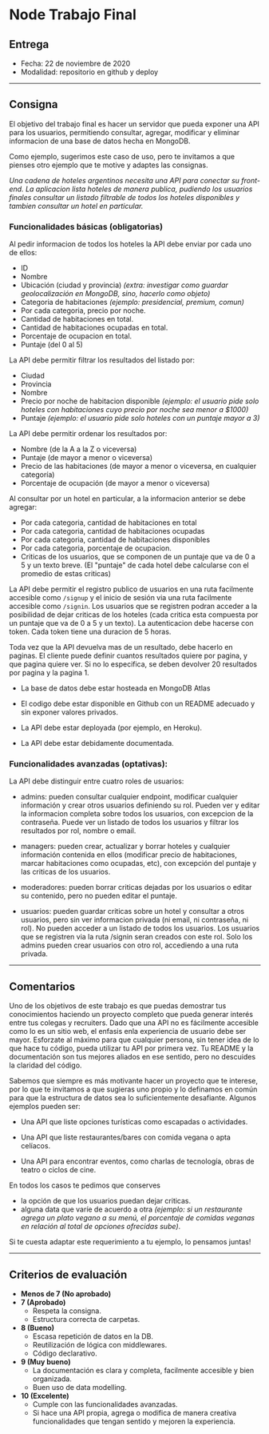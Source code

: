 # Node Trabajo Final

## Entrega

- Fecha: 22 de noviembre de 2020
- Modalidad: repositorio en github y deploy

---

## Consigna

El objetivo del trabajo final es hacer un servidor que pueda exponer una API para los usuarios, permitiendo consultar, agregar, modificar y eliminar informacion de una base de datos hecha en MongoDB.

Como ejemplo, sugerimos este caso de uso, pero te invitamos a que pienses otro ejemplo que te motive y adaptes las consignas.

*Una cadena de hoteles argentinos necesita una API para conectar su front-end. La aplicacion lista hoteles de manera publica, pudiendo los usuarios finales consultar un listado filtrable de todos los hoteles disponibles y tambien consultar un hotel en particular.*


### Funcionalidades básicas (obligatorias)

Al pedir informacion de todos los hoteles la API debe enviar por cada uno de ellos: 

- ID
- Nombre
- Ubicación (ciudad y provincia) *(extra: investigar como guardar geolocalización en MongoDB, sino, hacerlo como objeto)*
- Categoria de habitaciones *(ejemplo: presidencial, premium, comun)*
- Por cada categoria, precio por noche. 
- Cantidad de habitaciones en total. 
- Cantidad de habitaciones ocupadas en total. 
- Porcentaje de ocupacion en total. 
- Puntaje (del 0 al 5)

La API debe permitir filtrar los resultados del listado por:
- Ciudad
- Provincia
- Nombre 
- Precio por noche de habitacion disponible *(ejemplo: el usuario pide solo hoteles con habitaciones cuyo precio por noche sea menor a $1000)*
- Puntaje *(ejemplo: el usuario pide solo hoteles con un puntaje mayor a 3)*

La API debe permitir ordenar los resultados por:
- Nombre (de la A a la Z o viceversa)
- Puntaje (de mayor a menor o viceversa)
- Precio de las habitaciones (de mayor a menor o viceversa, en cualquier categoría)
- Porcentaje de ocupación (de mayor a menor o viceversa)

Al consultar por un hotel en particular, a la informacion anterior se debe agregar:

- Por cada categoria, cantidad de habitaciones en total 
- Por cada categoria, cantidad de habitaciones ocupadas
- Por cada categoria, cantidad de habitaciones disponibles 
- Por cada categoria, porcentaje de ocupacion.
- Criticas de los usuarios, que se componen de un puntaje que va de 0 a 5 y un texto breve. (El "puntaje" de cada hotel debe calcularse con el promedio de estas criticas)

La API debe permitir el registro publico de usuarios en una ruta facilmente accesible como `/signup` y el inicio de sesión via una ruta facilmente accesible como `/signin`. Los usuarios que se registren podran acceder a la posibilidad de dejar criticas de los hoteles (cada critica esta compuesta por un puntaje que va de 0 a 5 y un texto). La autenticacion debe hacerse con token. Cada token tiene una duracion de 5 horas. 

Toda vez que la API devuelva mas de un resultado, debe hacerlo en paginas. El cliente puede definir cuantos resultados quiere por pagina, y que pagina quiere ver. Si no lo especifica, se deben devolver 20 resultados por pagina y la pagina 1. 

- La base de datos debe estar hosteada en MongoDB Atlas

- El codigo debe estar disponible en Github con un README adecuado y sin exponer valores privados. 

- La API debe estar deployada (por ejemplo, en Heroku). 

- La API debe estar debidamente documentada. 

### Funcionalidades avanzadas (optativas):

La API debe distinguir entre cuatro roles de usuarios:

- admins: pueden consultar cualquier endpoint, modificar cualquier información y crear otros usuarios definiendo su rol. Pueden ver y editar la informacion completa sobre todos los usuarios, con excepcion de la contraseña. Puede ver un listado de todos los usuarios y filtrar los resultados por rol, nombre o email. 

- managers: pueden crear, actualizar y borrar hoteles y cualquier información contenida en ellos (modificar precio de habitaciones, marcar habitaciones como ocupadas, etc), con excepción del puntaje y las criticas de los usuarios. 

- moderadores: pueden borrar criticas dejadas por los usuarios o editar su contenido, pero no pueden editar el puntaje. 

- usuarios: pueden guardar criticas sobre un hotel y consultar a otros usuarios, pero sin ver informacion privada (ni email, ni contraseña, ni rol). No pueden acceder a un listado de todos los usuarios. Los usuarios que se registren via la ruta /signin seran creados con este rol. Solo los admins pueden crear usuarios con otro rol, accediendo a una ruta privada. 

---

## Comentarios

Uno de los objetivos de este trabajo es que puedas demostrar tus conocimientos haciendo un proyecto completo que pueda generar interés entre tus colegas y recruiters. Dado que una API no es fácilmente accesible como lo es un sitio web, el enfasis enla experiencia de usuario debe ser mayor. Esforzate al máximo para que cualquier persona, sin tener idea de lo que hace tu código, pueda utilizar tu API por primera vez. Tu README y la documentación son tus mejores aliados en ese sentido, pero no descuides la claridad del código. 

Sabemos que siempre es más motivante hacer un proyecto que te interese, por lo que te invitamos a que sugieras uno propio y lo definamos en común para que la estructura de datos sea lo suficientemente desafiante. Algunos ejemplos pueden ser:

- Una API que liste opciones turísticas como escapadas o actividades. 

- Una API que liste restaurantes/bares con comida vegana o apta celíacos. 

- Una API para encontrar eventos, como charlas de tecnología, obras de teatro o ciclos de cine. 

En todos los casos te pedimos que conserves 
- la opción de que los usuarios puedan dejar criticas. 
- alguna data que varíe de acuerdo a otra *(ejemplo: si un restaurante agrega un plato vegano a su menú, el porcentaje de comidas veganas en relación al total de opciones ofrecidas sube)*.

Si te cuesta adaptar este requerimiento a tu ejemplo, lo pensamos juntas! 

---

## Criterios de evaluación

- **Menos de 7 (No aprobado)**
- **7 (Aprobado)**
  - Respeta la consigna.
  - Estructura correcta de carpetas. 
- **8 (Bueno)**
  - Escasa repetición de datos en la DB. 
  - Reutilización de lógica con middlewares. 
  - Código declarativo. 
- **9 (Muy bueno)**
  - La documentación es clara y completa, facilmente accesible y bien organizada. 
  - Buen uso de data modelling. 
- **10 (Excelente)**
  - Cumple con las funcionalidades avanzadas.
  - Si hace una API propia, agrega o modifica de manera creativa funcionalidades que tengan sentido y mejoren la experiencia. 


